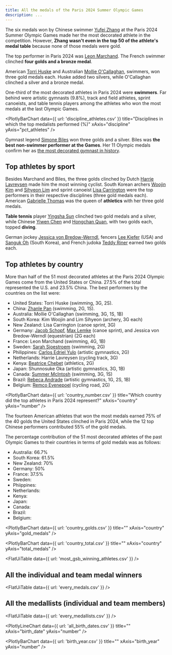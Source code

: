 ```yaml
---
title: All the medals of the Paris 2024 Summer Olympic Games
description: ...
---
```


The six medals won by Chinese swimmer [Yufei Zhang](https://olympics.com/en/athletes/yufei-zhang) at the Paris 2024 Summer Olympic Games made her the most decorated athlete in the competition. However, **Zhang wasn't even in the top 50 of the athlete's medal table** because none of those medals were gold.

The top performer in Paris 2024 was [Leon Marchand](https://olympics.com/en/athletes/leon-marchand). The French swimmer clinched **four golds and a bronze medal**.

American [Torri Huske](https://olympics.com/en/athletes/torri-huske) and Australian [Mollie O'Callaghan](https://olympics.com/en/athletes/mollie-o-callaghan), swimmers, won three gold medals each. Huske added two silvers, while O'Callaghan clinched a silver and a bronze medal. 

One-third of the most decorated athletes in Paris 2024 were **swimmers**. Far behind were artistic gymnasts (9.8%), track and field athletes, sprint canoeists, and table tennis players among the athletes who won the most medals at the last Olympic Games.

<PlotlyBarChart
  data={{
    url: 'discipline_athletes.csv'
  }}
  title="Disciplines in which the top medalists performed (%)"
  xAxis="discipline"
  yAxis="pct_athletes"
/>

Gymnast legend [Simone Biles](https://olympics.com/en/athletes/simone-biles) won three golds and a silver. Biles was **the best non-swimmer performer at the Games**. Her 11 Olympic medals confirm her as [the most decorated gymnast in history](https://www.washingtonpost.com/sports/olympics/2024/08/01/simone-biles-olympic-medals-count/).

## Top athletes by sport

Besides Marchand and Biles, the three golds clinched by Dutch [Harrie Lavreysen](https://olympics.com/en/athletes/harrie-lavreysen) made him the most winning cyclist. South Korean archers [Woojin Kim](https://olympics.com/en/athletes/woojin-kim) and [Sihyeon Lim](https://olympics.com/en/athletes/sihyeon-lim) and sprint canoeist [Lisa Carrington](https://olympics.com/en/athletes/lisa-carrington) were the top performers in their respective disciplines (three gold medals each). American [Gabrielle Thomas](https://olympics.com/en/athletes/gabrielle-thomas) was the queen of **athletics** with her three gold medals.

**Table tennis** player [Yingsha Sun](https://olympics.com/en/athletes/yingsha-sun) clinched two gold medals and a silver, while Chinese [Yiwen Chen](https://olympics.com/en/athletes/yiwen-chen) and [Hongchan Quan](https://olympics.com/en/athletes/hongchan-quan), with two golds each, topped **diving**.

German jockey [Jessica von Bredow-Werndl](https://olympics.com/en/athletes/jessica-von-bredow-werndl), fencers [Lee Kiefer](https://olympics.com/en/athletes/lee-kiefer) (USA) and [Sanguk Oh](https://olympics.com/en/athletes/sanguk-oh) (South Korea), and French judoka [Teddy Riner](https://olympics.com/en/athletes/teddy-riner) earned two golds each.

## Top athletes by country

More than half of the 51 most decorated athletes at the Paris 2024 Olympic Games come from the United States or China. 27.5% of the total represented the U.S. and 23.5% China. The best performers by the countries on the list were:

- United States: Torri Huske (swimming, 3G, 2S).
- China: [Zhanle Pan](https://olympics.com/en/athletes/zhanle-pan) (swimming, 2G, 1S).
- Australia: Mollie O'Callaghan (swimming, 3G, 1S, 1B)
- South Korea: Kim Woojin and Lim Sihyeon (archery, 3G each)
- New Zealand: Lisa Carrington (canoe sprint, 3G)
- Germany: [Jacob Schopf](https://olympics.com/en/athletes/jacob-schopf), [Max Lemke](https://olympics.com/en/athletes/max-lemke) (canoe sprint), and Jessica von Bredow-Werndl (equestrian) (2G each)
- France: Leon Marchand (swimming, 4G, 1B)
- Sweden: [Sarah Sjoestroem](https://olympics.com/en/athletes/sarah-sjoestroem) (swimming, 2G)
- Philippines: [Carlos Edriel Yulo](https://olympics.com/en/athletes/carlos-edriel-yulo) (artistic gymnastics, 2G)
- Netherlands: Harrie Lavreysen (cycling track, 3G)
- Kenya: [Beatrice Chebet](https://olympics.com/en/athletes/beatrice-chebet) (athletics, 2G)
- Japan: Shunnosuke Oka (artistic gymnastics, 3G, 1B)
- Canada: [Summer McIntosh](https://olympics.com/en/athletes/summer-mcintosh) (swimming, 3G, 1S)
- Brazil: [Rebeca Andrade](https://olympics.com/en/athletes/rebeca-andrade) (artistic gymnastics, 1G, 2S, 1B)
- Belgium: [Remco Evenepoel](https://olympics.com/en/athletes/remco-evenepoel) (cycling road, 2G)

<PlotlyBarChart
  data={{
    url: 'country_number.csv'
  }}
  title="Which country did the top athletes in Paris 2024 represent?"
  xAxis="country"
  yAxis="number"
/>

The fourteen American athletes that won the most medals earned 75% of the 40 golds the United States clinched in Paris 2024, while the 12 top Chinese performers contributed 55% of the gold medals. 

The percentage contribution of the 51 most decorated athletes of the past Olympic Games to their countries in terms of gold medals was as follows:

- Australia: 66.7%
- South Korea: 61.5%
- New Zealand: 70%
- Germany: 50%
- France: 37.5%
- Sweden:
- Phiippines:
- Netherlands:
- Kenya:
- Japan:
- Canada:
- Brazil:
- Belgium:

<PlotlyBarChart
  data={{
    url: 'country_golds.csv'
  }}
  title=""
  xAxis="country"
  yAxis="gold_medals"
/>

<PlotlyBarChart
  data={{
    url: 'country_total.csv'
  }}
  title=""
  xAxis="country"
  yAxis="total_medals"
/>

<FlatUiTable
  data={{
    url: 'most_gsb_winning_athletes.csv'
  }}
 />

## All the individual and team medal winners

<FlatUiTable
  data={{
    url: 'every_medals.csv'
  }}
 />

 ## All the medallists (individual and team members)

 <FlatUiTable
  data={{
    url: 'every_medallists.csv'
  }}
 />

 <PlotlyLineChart
  data={{
    url: 'all_birth_dates.csv'
  }}
  title=""
  xAxis="birth_date"
  yAxis="number"
/>

 <PlotlyBarChart
  data={{
    url: 'birth_year.csv'
  }}
  title=""
  xAxis="birth_year"
  yAxis="number"
/>

